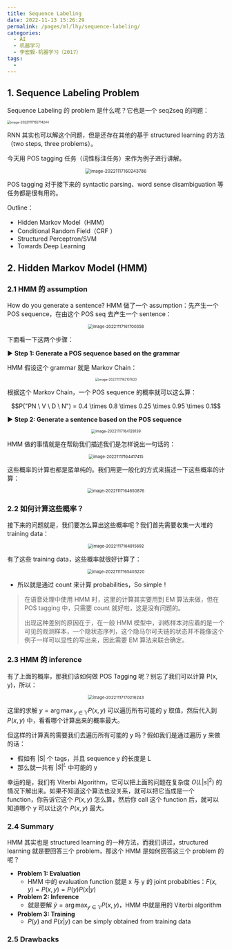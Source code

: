 ```yaml
---
title: Sequence Labeling
date: 2022-11-13 15:26:29
permalink: /pages/ml/lhy/sequence-labeling/
categories:
  - AI
  - 机器学习
  - 李宏毅-机器学习（2017）
tags:
  - 
---
```


## 1. Sequence Labeling Problem

Sequence Labeling 的 problem 是什么呢？它也是一个 seq2seq 的问题：

<img src="https://notebook-img-1304596351.cos.ap-beijing.myqcloud.com/img/image-20221117155714244.png" alt="image-20221117155714244" style="zoom:50%;" />

RNN 其实也可以解这个问题，但是还存在其他的基于 structured learning 的方法（two steps, three problems）。

今天用 POS tagging 任务（词性标注任务）来作为例子进行讲解。

<center><img src="https://notebook-img-1304596351.cos.ap-beijing.myqcloud.com/img/image-20221117160243786.png" alt="image-20221117160243786" style="zoom:72%;" /></center>

POS tagging 对于接下来的 syntactic parsing、word sense disambiguation 等任务都是很有用的。

Outline：

+ Hidden Markov Model（HMM）
+ Conditional Random Field（CRF ）
+ Structured Perceptron/SVM
+ Towards Deep Learning

## 2. Hidden Markov Model (HMM)

### 2.1 HMM 的 assumption

How do you generate a sentence? HMM 做了一个 assumption：先产生一个 POS sequence，在由这个 POS seq 去产生一个 sentence：

<center><img src="https://notebook-img-1304596351.cos.ap-beijing.myqcloud.com/img/image-20221117161700358.png" alt="image-20221117161700358" style="zoom:67%;" /></center>

下面看一下这两个步骤：

:arrow_forward: **Step 1: Generate a POS sequence based on the grammar**

HMM 假设这个 grammar 就是 Markov Chain：

<center><img src="https://notebook-img-1304596351.cos.ap-beijing.myqcloud.com/img/image-20221117162107620.png" alt="image-20221117162107620" style="zoom:50%;" /></center>

根据这个 Markov Chain，一个 POS sequence 的概率就可以这么算：

$$P("PN \ V \ D \ N") = 0.4 \times 0.8 \times 0.25 \times 0.95 \times 0.1$$

:arrow_forward: **Step 2: Generate a sentence based on the POS sequence**

<center><img src="https://notebook-img-1304596351.cos.ap-beijing.myqcloud.com/img/image-20221117164128139.png" alt="image-20221117164128139" style="zoom:60%;" /></center>

HMM 做的事情就是在帮助我们描述我们是怎样说出一句话的：

<center><img src="https://notebook-img-1304596351.cos.ap-beijing.myqcloud.com/img/image-20221117164417415.png" alt="image-20221117164417415" style="zoom:67%;" /></center>

这些概率的计算也都是蛮单纯的。我们用更一般化的方式来描述一下这些概率的计算：

<center><img src="https://notebook-img-1304596351.cos.ap-beijing.myqcloud.com/img/image-20221117164650876.png" alt="image-20221117164650876" style="zoom:67%;" /></center>

### 2.2 如何计算这些概率？

接下来的问题就是，我们要怎么算出这些概率呢？我们首先需要收集一大堆的 training data：

<center><img src="https://notebook-img-1304596351.cos.ap-beijing.myqcloud.com/img/image-20221117164815692.png" alt="image-20221117164815692" style="zoom:67%;" /></center>

有了这些 training data，这些概率就很好计算了：

<center><img src="https://notebook-img-1304596351.cos.ap-beijing.myqcloud.com/img/image-20221117165403220.png" alt="image-20221117165403220" style="zoom:67%;" /></center>

+ 所以就是通过 count 来计算 probabilities，So simple！

> 在语音处理中使用 HMM 时，这里的计算其实要用到 EM 算法来做，但在 POS tagging 中，只需要 count 就好啦，这是没有问题的。
>
> 出现这种差别的原因在于，在一般 HMM 模型中，训练样本对应着的是一个可见的观测样本，一个隐状态序列，这个隐马尔可夫链的状态并不能像这个例子一样可以显性的写出来，因此需要 EM 算法来联合确定。 

### 2.3 HMM 的 inference

有了上面的概率，那我们该如何做 POS Tagging 呢？别忘了我们可以计算 P(x, y)，所以：

<center><img src="https://notebook-img-1304596351.cos.ap-beijing.myqcloud.com/img/image-20221117170216243.png" alt="image-20221117170216243" style="zoom:67%;" /></center>

这里的求解 $y = {\arg\max}_{y \in \mathbb{Y}}P(x, y)$ 可以遍历所有可能的 y 取值，然后代入到 $P(x, y)$ 中，看看哪个计算出来的概率最大。

但这样的计算真的需要我们去遍历所有可能的 y 吗？假如我们是通过遍历 y 来做的话：

+ 假如有 |S| 个 tags，并且 sequence y 的长度是 L
+ 那么就一共有 $|S|^L$ 中可能的 y

幸运的是，我们有 Viterbi Algorithm，它可以把上面的问题在复杂度 $O(L|s|^2)$ 的情况下解出来。如果不知道这个算法也没关系，就可以把它当成是一个 function，你告诉它这个 $P(x, y)$ 怎么算，然后你 call 这个 function 后，就可以知道哪个 y 可以让这个 $P(x, y)$ 最大。

### 2.4 Summary

HMM 其实也是 structured learning 的一种方法，而我们讲过，structured learning 就是要回答三个 problem，那这个 HMM 是如何回答这三个 problem 的呢？

+ **Problem 1: Evaluation**
  + HMM 中的 evaluation function 就是 x 与 y 的 joint probablties：$F(x, y)=P(x, y)=P(y)P(x|y)$
+ **Problem 2: Inference**
  + 就是要解 $\tilde{y} = \arg \max_{y\in \mathbb{Y}}P(x, y)$，HMM 中就是用的 Viterbi algorithm
+ **Problem 3: Training**
  + $P(y)$ and $P(x|y)$ can be simply obtained from training data

### 2.5 Drawbacks



